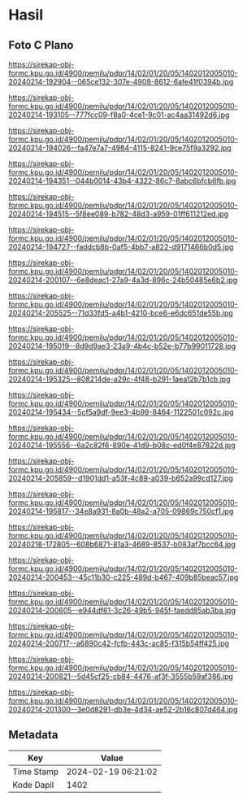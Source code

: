 # Hasil

## Foto C Plano

https://sirekap-obj-formc.kpu.go.id/4900/pemilu/pdpr/14/02/01/20/05/1402012005010-20240214-192904--065ce132-307e-4908-8612-6afe41f0394b.jpg

https://sirekap-obj-formc.kpu.go.id/4900/pemilu/pdpr/14/02/01/20/05/1402012005010-20240214-193105--777fcc09-f8a0-4ce1-9c01-ac4aa31492d6.jpg

https://sirekap-obj-formc.kpu.go.id/4900/pemilu/pdpr/14/02/01/20/05/1402012005010-20240214-194026--fa47e7a7-4984-4115-8241-9ce75f9a3292.jpg

https://sirekap-obj-formc.kpu.go.id/4900/pemilu/pdpr/14/02/01/20/05/1402012005010-20240214-194351--044b0014-43b4-4322-86c7-8abc6bfcb6fb.jpg

https://sirekap-obj-formc.kpu.go.id/4900/pemilu/pdpr/14/02/01/20/05/1402012005010-20240214-194515--5f8ee089-b782-48d3-a959-01ff611212ed.jpg

https://sirekap-obj-formc.kpu.go.id/4900/pemilu/pdpr/14/02/01/20/05/1402012005010-20240214-194727--faddcb8b-0af5-4bb7-a822-d9171466b0d5.jpg

https://sirekap-obj-formc.kpu.go.id/4900/pemilu/pdpr/14/02/01/20/05/1402012005010-20240214-200107--6e8deac1-27a9-4a3d-896c-24b50485e6b2.jpg

https://sirekap-obj-formc.kpu.go.id/4900/pemilu/pdpr/14/02/01/20/05/1402012005010-20240214-205525--71d33fd5-a4b1-4210-bce6-e6dc651de55b.jpg

https://sirekap-obj-formc.kpu.go.id/4900/pemilu/pdpr/14/02/01/20/05/1402012005010-20240214-195019--8d9d9ae3-23a9-4b4c-b52e-b77b99011728.jpg

https://sirekap-obj-formc.kpu.go.id/4900/pemilu/pdpr/14/02/01/20/05/1402012005010-20240214-195325--808214de-a29c-4f48-b291-1aea12b7b1cb.jpg

https://sirekap-obj-formc.kpu.go.id/4900/pemilu/pdpr/14/02/01/20/05/1402012005010-20240214-195434--5cf5a9df-9ee3-4b99-8464-1122501c092c.jpg

https://sirekap-obj-formc.kpu.go.id/4900/pemilu/pdpr/14/02/01/20/05/1402012005010-20240214-195556--6a2c82f6-890e-41d9-b08c-ed0f4e87822d.jpg

https://sirekap-obj-formc.kpu.go.id/4900/pemilu/pdpr/14/02/01/20/05/1402012005010-20240214-205859--d1901dd1-a53f-4c89-a039-b652a99cd127.jpg

https://sirekap-obj-formc.kpu.go.id/4900/pemilu/pdpr/14/02/01/20/05/1402012005010-20240214-195817--34e8a931-8a0b-48a2-a705-09869c750cf1.jpg

https://sirekap-obj-formc.kpu.go.id/4900/pemilu/pdpr/14/02/01/20/05/1402012005010-20240218-172805--608b6871-81a3-4689-8537-b083af7bcc64.jpg

https://sirekap-obj-formc.kpu.go.id/4900/pemilu/pdpr/14/02/01/20/05/1402012005010-20240214-200453--45c11b30-c225-489d-b467-409b85beac57.jpg

https://sirekap-obj-formc.kpu.go.id/4900/pemilu/pdpr/14/02/01/20/05/1402012005010-20240214-200605--e944df61-3c26-49b5-945f-faedd85ab3ba.jpg

https://sirekap-obj-formc.kpu.go.id/4900/pemilu/pdpr/14/02/01/20/05/1402012005010-20240214-200717--a6890c42-fcfb-443c-ac85-f315b54ff425.jpg

https://sirekap-obj-formc.kpu.go.id/4900/pemilu/pdpr/14/02/01/20/05/1402012005010-20240214-200821--5d45cf25-cb84-4476-af3f-3555b59af386.jpg

https://sirekap-obj-formc.kpu.go.id/4900/pemilu/pdpr/14/02/01/20/05/1402012005010-20240214-201300--3e0d8291-db3e-4d34-ae52-2b16c807d464.jpg


## Metadata

| Key        | Value               |
| ---------- | ------------------- |
| Time Stamp | 2024-02-19 06:21:02 |
| Kode Dapil | 1402                |



